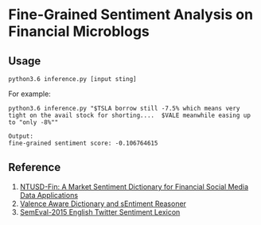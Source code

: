 # Fine-Grained Sentiment Analysis on Financial Microblogs
## Usage
```
python3.6 inference.py [input sting]
```
For example:
```
python3.6 inference.py "$TSLA borrow still -7.5% which means very tight on the avail stock for shorting....  $VALE meanwhile easing up to "only -8%""

Output:
fine-grained sentiment score: -0.106764615
```
## Reference
1. [NTUSD-Fin: A Market Sentiment Dictionary for Financial Social Media Data Applications](http://nlg3.csie.ntu.edu.tw/nlpresource/NTUSD-Fin/)
2. [Valence Aware Dictionary and sEntiment Reasoner](https://github.com/cjhutto/vaderSentiment)
3. [SemEval-2015 English Twitter Sentiment Lexicon](http://saifmohammad.com/WebPages/SCL.html#ETSL)
